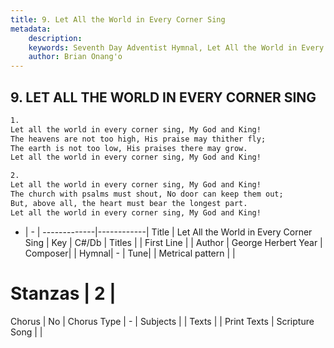```yaml
---
title: 9. Let All the World in Every Corner Sing
metadata:
    description: 
    keywords: Seventh Day Adventist Hymnal, Let All the World in Every Corner Sing, , 
    author: Brian Onang'o
---
```



## 9. LET ALL THE WORLD IN EVERY CORNER SING

```txt
1.
Let all the world in every corner sing, My God and King!
The heavens are not too high, His praise may thither fly;
The earth is not too low, His praises there may grow.
Let all the world in every corner sing, My God and King!

2.
Let all the world in every corner sing, My God and King!
The church with psalms must shout, No door can keep them out;
But, above all, the heart must bear the longest part.
Let all the world in every corner sing, My God and King!
```

- |   -  |
-------------|------------|
Title | Let All the World in Every Corner Sing |
Key | C#/Db |
Titles |  |
First Line |  |
Author | George Herbert
Year | 
Composer|  |
Hymnal|  - |
Tune|  |
Metrical pattern | |
# Stanzas | 2 |
Chorus | No |
Chorus Type | - |
Subjects |  |
Texts |  |
Print Texts | 
Scripture Song |  |
  
